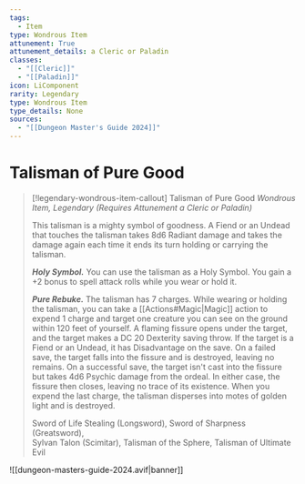 ```yaml
---
tags:
  - Item
type: Wondrous Item
attunement: True
attunement_details: a Cleric or Paladin
classes:
  - "[[Cleric]]"
  - "[[Paladin]]"
icon: LiComponent
rarity: Legendary
type: Wondrous Item
type_details: None
sources: 
  - "[[Dungeon Master's Guide 2024]]"
---
```

# Talisman of Pure Good
>[!legendary-wondrous-item-callout] Talisman of Pure Good
>_Wondrous Item, Legendary (Requires Attunement a Cleric or Paladin)_
>
>This talisman is a mighty symbol of goodness. A Fiend or an Undead that touches the talisman takes 8d6 Radiant damage and takes the damage again each time it ends its turn holding or carrying the talisman.
>
>**_Holy Symbol._** You can use the talisman as a Holy Symbol. You gain a +2 bonus to spell attack rolls while you wear or hold it.
>
>**_Pure Rebuke._** The talisman has 7 charges. While wearing or holding the talisman, you can take a [[Actions#Magic\|Magic]] action to expend 1 charge and target one creature you can see on the ground within 120 feet of yourself. A flaming fissure opens under the target, and the target makes a DC 20 Dexterity saving throw. If the target is a Fiend or an Undead, it has Disadvantage on the save. On a failed save, the target falls into the fissure and is destroyed, leaving no remains. On a successful save, the target isn't cast into the fissure but takes 4d6 Psychic damage from the ordeal. In either case, the fissure then closes, leaving no trace of its existence. When you expend the last charge, the talisman disperses into motes of golden light and is destroyed.
>
>
>Sword of Life Stealing (Longsword), Sword of Sharpness (Greatsword),  
>Sylvan Talon (Scimitar), Talisman of the Sphere, Talisman of Ultimate Evil
>


![[dungeon-masters-guide-2024.avif|banner]]